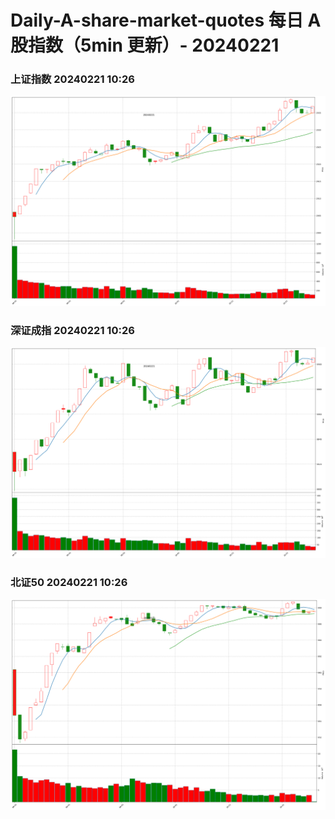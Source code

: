 
# Daily-A-share-market-quotes 每日 A 股指数（5min 更新）- 20240221

### 上证指数 20240221 10:26
![](./fig/2024/2/20240221-sh000001.png)

### 深证成指 20240221 10:26
![](./fig/2024/2/20240221-sz399001.png)

### 北证50 20240221 10:26
![](./fig/2024/2/20240221-bj899050.png)
